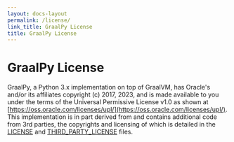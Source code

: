 ```yaml
---
layout: docs-layout
permalink: /license/
link_title: GraalPy License
title: GraalPy License
---
```


# GraalPy License

GraalPy, a Python 3.x implementation on top of GraalVM, has Oracle's and/or its affiliates copyright (c) 2017, 2023, and is made available to you under the terms of the Universal Permissive License v1.0 as shown at [https://oss.oracle.com/licenses/upl/](https://oss.oracle.com/licenses/upl/).
This implementation is in part derived from and contains additional code from 3rd parties, the copyrights and licensing of which is detailed in the [LICENSE](https://github.com/oracle/graalpython/blob/ca6b1dad8664d7d12d295745d5b2c609d0bf09b7/LICENSE.txt) and [THIRD_PARTY_LICENSE](https://github.com/oracle/graalpython/blob/ca6b1dad8664d7d12d295745d5b2c609d0bf09b7/THIRD_PARTY_LICENSE.txt) files.